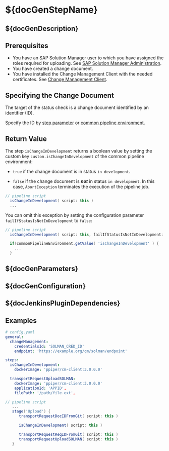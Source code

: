 # ${docGenStepName}

## ${docGenDescription}

## Prerequisites

* You have an SAP Solution Manager user to which you have assigned the roles required for uploading. See [SAP Solution Manager Administration](https://help.sap.com/viewer/c413647f87a54db59d18cb074ce3dafd/7.2.12/en-US/11505ddff03c4d74976dae648743e10e.html).
* You have created a change document.
* You have installed the Change Management Client with the needed certificates. See [Change Management Client](transportRequestUploadSOLMAN.md#change-management-client).

## Specifying the Change Document

The target of the status check is a change document identified by an identifier (ID).

Specify the ID by [step parameter](transportRequestUploadSOLMAN.md#By-Step-Parameter) or [common pipeline environment](transportRequestUploadSOLMAN.md#Common-Pipeline-Environment).

## Return Value

The step `isChangeInDevelopment` returns a boolean value by setting the custom key
`custom.isChangeInDevelopment` of the common pipeline environment:

- `true` if the change document is in status `in development`.

- `false` if the change document is _**not**_ in status `in development`. In this case, `AbortException` terminates the execution of the pipeline job.

```groovy
// pipeline script
  isChangeInDevelopment( script: this )
  ...
```

You can omit this exception by setting the configuration parameter `failIfStatusIsNotInDevelopment` to `false`:

```groovy
// pipeline script
  isChangeInDevelopment( script: this, failIfStatusIsNotInDevelopment: false )

  if(commonPipelineEnvironment.getValue( 'isChangeInDevelopment' ) {
    ...
  }
```

## ${docGenParameters}

## ${docGenConfiguration}

## ${docJenkinsPluginDependencies}

## Examples

```yaml
# config.yaml
general:
  changeManagement:
    credentialsId: 'SOLMAN_CRED_ID'
    endpoint: 'https://example.org/cm/solman/endpoint'

steps:
  isChangeInDevelopment:
    dockerImage: 'ppiper/cm-client:3.0.0.0'

  transportRequestUploadSOLMAN:
    dockerImage: 'ppiper/cm-client:3.0.0.0'
    applicationId: 'APPID',
    filePath: '/path/file.ext',
```

```groovy
// pipeline script
   ...
   stage('Upload') {
      transportRequestDocIDFromGit( script: this )

      isChangeInDevelopment( script: this )

      transportRequestReqIDFromGit( script: this )
      transportRequestUploadSOLMAN( script: this )
   }
```
